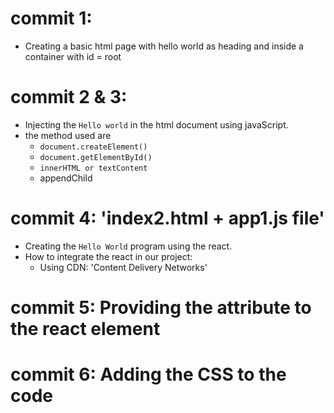 # commit 1:

- Creating a basic html page with hello world as heading and inside a container with id = root

# commit 2 & 3:

- Injecting the `Hello world` in the html document using javaScript.
- the method used are
  - `document.createElement()`
  - `document.getElementById()`
  - `innerHTML or textContent`
  - appendChild

# commit 4: 'index2.html + app1.js file'

- Creating the `Hello World` program using the react.
- How to integrate the react in our project:
  - Using CDN: 'Content Delivery Networks'

# commit 5: Providing the attribute to the react element

# commit 6: Adding the CSS to the code
